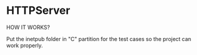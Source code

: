 # HTTPServer

HOW IT WORKS?

Put the inetpub folder in "C" partition for the test cases so the project can work properly.
